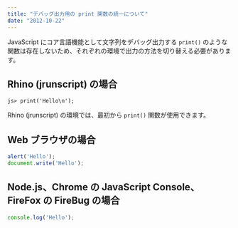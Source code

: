 ```yaml
---
title: "デバッグ出力用の print 関数の統一について"
date: "2012-10-22"
---
```


JavaScript にコア言語機能として文字列をデバッグ出力する `print()` のような関数は存在しないため、それぞれの環境で出力の方法を切り替える必要があります。

Rhino (jrunscript) の場合
----

```
js> print('Hello\n');
```
Rhino (jrunscript) の環境では、最初から `print()` 関数が使用できます。


Web ブラウザの場合
----

```javascript
alert('Hello');
document.write('Hello');
```

Node.js、Chrome の JavaScript Console、FireFox の FireBug の場合
----

```javascript
console.log('Hello');
```

